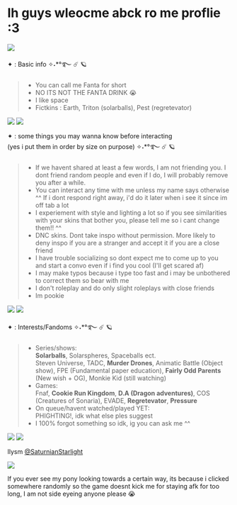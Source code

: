 # Ih guys wleocme abck ro me proflie :3                            
![](https://qph.cf2.quoracdn.net/main-qimg-a02e082d466824103e9a2d41919896e2) 

✦ : Basic info ✧˖*°࿐ :comet: :ringed_planet: 
>- You can call me Fanta for short
>- NO ITS NOT THE FANTA DRINK :sob: 
>- I like space
>- Fictkins : Earth, Triton (solarballs), Pest (regretevator)

![](https://qph.cf2.quoracdn.net/main-qimg-1a925f56658186962769a6ba404f0fcd) ![](https://qph.cf2.quoracdn.net/main-qimg-1a925f56658186962769a6ba404f0fcd)                  

✦ : some things you may wanna know before interacting    
(yes i put them in order by size on purpose) ✧˖*°࿐ :comet: :ringed_planet:                      

>- If we havent shared at least a few words, I am not friending you. I dont friend random people and even if I do, I will probably remove you after a while.  
>- You can interact any time with me unless my name says otherwise ^^ If i dont respond right away, i'd do it later when i see it since im off tab a lot  
>- I experiement with style and lighting a lot so if you see similarities with your skins that bother you, please tell me so i cant change them!! ^^ 
>- DNC skins. Dont take inspo without permission. More likely to deny inspo if you are a stranger and accept it if you are a close friend
>- I have trouble socializing so dont expect me to come up to you and start a convo even if i find you cool (I'll get scared af) 
>- I may make typos because i type too fast and i may be unbothered to correct them so bear with me
>- I don't roleplay and do only slight roleplays with close friends
>- Im pookie 

![](https://qph.cf2.quoracdn.net/main-qimg-1a925f56658186962769a6ba404f0fcd) ![](https://qph.cf2.quoracdn.net/main-qimg-1a925f56658186962769a6ba404f0fcd)


✦ : Interests/Fandoms ✧˖*°࿐ :comet: :ringed_planet:

>- Series/shows:                                         
>**Solarballs**, Solarspheres, Spaceballs ect.                      
>Steven Universe, TADC, **Murder Drones**, Animatic Battle (Object show), FPE (Fundamental paper education), **Fairly Odd Parents** (New wish + OG), Monkie Kid (still watching)
>- Games:                   
>Fnaf, **Cookie Run Kingdom**, **D.A (Dragon adventures)**, COS (Creatures of Sonaria), EVADE, **Regretevator**, **Pressure**
>- On queue/havent watched/played YET:                
PHIGHTING!, idk what else ples suggest
>- I 100% forgot something so idk, ig you can ask me ^^

![](https://qph.cf2.quoracdn.net/main-qimg-1a925f56658186962769a6ba404f0fcd) ![](https://qph.cf2.quoracdn.net/main-qimg-1a925f56658186962769a6ba404f0fcd)  

Ilysm [@SaturnianStarlight](https://github.com/SaturnianStarlight)

![](https://qph.cf2.quoracdn.net/main-qimg-a02e082d466824103e9a2d41919896e2)

If you ever see my pony looking towards a certain way, its because i clicked somewhere randomly so the game doesnt kick me for staying afk for too long, I am not side eyeing anyone please :sob:
